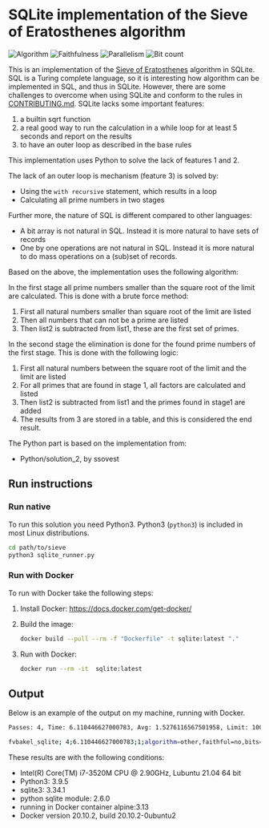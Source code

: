 # SQLite implementation of the Sieve of Eratosthenes algorithm

![Algorithm](https://img.shields.io/badge/Algorithm-other-green)
![Faithfulness](https://img.shields.io/badge/Faithful-no-green)
![Parallelism](https://img.shields.io/badge/Parallel-no-green)
![Bit count](https://img.shields.io/badge/Bits-8-green)

This is an implementation of the [Sieve of Eratosthenes](https://en.wikipedia.org/wiki/Sieve_of_Eratosthenes) algorithm in SQLite. SQL is a Turing complete language, so it is interesting how algorithm can be implemented in SQL, and thus in SQLite. However, there are some challenges to overcome when using SQLite and conform to the rules in [CONTRIBUTING.md](../../CONTRIBUTING.md#rules). SQLite lacks some important features:

1. a builtin sqrt function
2. a real good way to run the calculation in a while loop for at least 5 seconds and report on the results
3. to have an outer loop as described in the base rules

This implementation uses Python to solve the lack of features 1 and 2.

The lack of an outer loop is mechanism (feature 3) is solved by:

- Using the `with recursive` statement, which results in a loop
- Calculating all prime numbers in two stages

Further more, the nature of SQL is different compared to other languages:

- A bit array is not natural in SQL. Instead it is more natural to have sets of records
- One by one operations are not natural in SQL. Instead it is more natural to do mass operations on a (sub)set of records.

Based on the above, the implementation uses the following algorithm:

In the first stage all prime numbers smaller than the square root of the limit are calculated. This is done with a brute force method:

1. First all natural numbers smaller than square root of the limit are listed
2. Then all numbers that can not be a prime are listed
3. Then list2 is subtracted from list1, these are the first set of primes.

In the second stage the elimination is done for the found prime numbers of the first stage. This is done with the following logic:

1. First all natural numbers between the square root of the limit and the limit are listed
2. For all primes that are found in stage 1, all factors are calculated and listed
3. Then list2 is subtracted from list1 and the primes found in stage1 are added
4. The results from 3 are stored in a table, and this is considered the end result.  

The Python part is based on the implementation from:

- Python/solution_2, by ssovest

## Run instructions

### Run native

To run this solution you need Python3. Python3 (`python3`) is included in most Linux distributions.

```bash
cd path/to/sieve
python3 sqlite_runner.py
```

### Run with Docker

To run with Docker take the following steps:

1. Install Docker: <https://docs.docker.com/get-docker/>
2. Build the image:

    ```bash
    docker build --pull --rm -f "Dockerfile" -t sqlite:latest "."
    ```

3. Run with Docker:

    ```bash
    docker run --rm -it  sqlite:latest 
    ```

## Output

Below is an example of the output on my machine, running with Docker.

```bash
Passes: 4, Time: 6.110446627000783, Avg: 1.5276116567501958, Limit: 1000000, Count: 78498, Valid: True

fvbakel_sqlite; 4;6.110446627000783;1;algorithm=other,faithful=no,bits=8
```

These results are with the following conditions:

- Intel(R) Core(TM) i7-3520M CPU @ 2.90GHz, Lubuntu 21.04 64 bit
- Python3: 3.9.5
- sqlite3: 3.34.1
- python sqlite module: 2.6.0
- running in Docker container alpine:3.13
- Docker version 20.10.2, build 20.10.2-0ubuntu2
